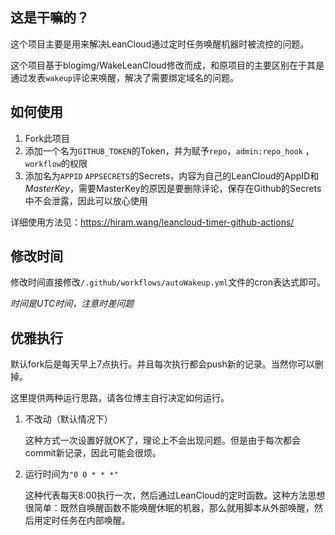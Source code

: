## 这是干嘛的？

这个项目主要是用来解决LeanCloud通过定时任务唤醒机器时被流控的问题。

这个项目基于blogimg/WakeLeanCloud修改而成，和原项目的主要区别在于其是通过发表`wakeup`评论来唤醒，解决了需要绑定域名的问题。

## 如何使用

1. Fork此项目
2. 添加一个名为`GITHUB_TOKEN`的Token，并为赋予`repo`，`admin:repo_hook` ， `workflow`的权限
3. 添加名为`APPID` `APPSECRETS`的Secrets，内容为自己的LeanCloud的AppID和*MasterKey*，需要MasterKey的原因是要删除评论，保存在Github的Secrets中不会泄露，因此可以放心使用

详细使用方法见：https://hiram.wang/leancloud-timer-github-actions/

## 修改时间

修改时间直接修改`/.github/workflows/autoWakeup.yml`文件的cron表达式即可。

*时间是UTC时间，注意时差问题*

## 优雅执行

默认fork后是每天早上7点执行。并且每次执行都会push新的记录。当然你可以删掉。

这里提供两种运行思路，请各位博主自行决定如何运行。

1. 不改动（默认情况下）

   这种方式一次设置好就OK了，理论上不会出现问题。但是由于每次都会commit新记录，因此可能会很烦。

2. 运行时间为`"0 0 * * *"`

   这种代表每天8:00执行一次，然后通过LeanCloud的定时函数。这种方法思想很简单：既然自唤醒函数不能唤醒休眠的机器，那么就用脚本从外部唤醒，然后用定时任务在内部唤醒。

